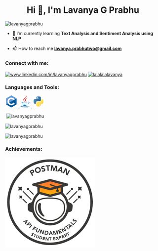 <h1 align="center">Hi 👋, I'm Lavanya G Prabhu</h1>
<p align="left"> <img src="https://komarev.com/ghpvc/?username=lavanyagprabhu&label=Profile%20views&color=0e75b6&style=flat" alt="lavanyagprabhu" /> </p>

- 🌱 I’m currently learning **Text Analysis and Sentiment Analysis using NLP**

- 📫 How to reach me **lavanya.prabhutwo@gmail.com**

<h3 align="left">Connect with me:</h3>
<p align="left">
<a href="https://linkedin.com/in/www.linkedin.com/in/lavanyagprabhu" target="blank"><img align="center" src="https://raw.githubusercontent.com/rahuldkjain/github-profile-readme-generator/master/src/images/icons/Social/linked-in-alt.svg" alt="www.linkedin.com/in/lavanyagprabhu" height="30" width="40" /></a>
<a href="https://instagram.com/lalalalalavanya" target="blank"><img align="center" src="https://raw.githubusercontent.com/rahuldkjain/github-profile-readme-generator/master/src/images/icons/Social/instagram.svg" alt="lalalalalavanya" height="30" width="40" /></a>
</p>

<h3 align="left">Languages and Tools:</h3>
<p align="left"> <a href="https://www.cprogramming.com/" target="_blank" rel="noreferrer"> <img src="https://raw.githubusercontent.com/devicons/devicon/master/icons/c/c-original.svg" alt="c" width="40" height="40"/> </a> <a href="https://www.java.com" target="_blank" rel="noreferrer"> <img src="https://raw.githubusercontent.com/devicons/devicon/master/icons/java/java-original.svg" alt="java" width="40" height="40"/> </a> <a href="https://www.python.org" target="_blank" rel="noreferrer"> <img src="https://raw.githubusercontent.com/devicons/devicon/master/icons/python/python-original.svg" alt="python" width="40" height="40"/> </a> </p>

<p>&nbsp;<img align="center" src="https://github-readme-stats.vercel.app/api?username=lavanyagprabhu&theme=dark&show_icons=true&locale=en" alt="lavanyagprabhu" /></p>

<p><img align="center" src="https://github-readme-streak-stats.herokuapp.com/?user=lavanyagprabhu&theme=dark&" alt="lavanyagprabhu" /></p>

<p><img align="center" src="https://github-readme-stats.vercel.app/api/top-langs?username=lavanyagprabhu&theme=dark&show_icons=true&locale=en&layout=compact" alt="lavanyagprabhu" /></p>

<h3 align="left">Achievements:</h3>
<p>
  <a href="https://api.badgr.io/public/assertions/LNEWqrEDQwqU9I79JmTcAw">
    <img align="left" src="https://github.com/LavanyaGPrabhu/LavanyaGPrabhu/raw/main/Badges/PostmanAPIFundamentalsStudentExpert.png" alt="Postman API Fundamentals Student Expert" />
  </a>
</p>
